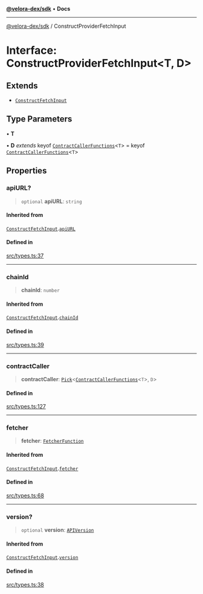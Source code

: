 [**@velora-dex/sdk**](../README.md) • **Docs**

***

[@velora-dex/sdk](../globals.md) / ConstructProviderFetchInput

# Interface: ConstructProviderFetchInput\<T, D\>

## Extends

- [`ConstructFetchInput`](ConstructFetchInput.md)

## Type Parameters

• **T**

• **D** *extends* keyof [`ContractCallerFunctions`](ContractCallerFunctions.md)\<`T`\> = keyof [`ContractCallerFunctions`](ContractCallerFunctions.md)\<`T`\>

## Properties

### apiURL?

> `optional` **apiURL**: `string`

#### Inherited from

[`ConstructFetchInput`](ConstructFetchInput.md).[`apiURL`](ConstructFetchInput.md#apiurl)

#### Defined in

[src/types.ts:37](https://github.com/VeloraDEX/sdk/blob/master/src/types.ts#L37)

***

### chainId

> **chainId**: `number`

#### Inherited from

[`ConstructFetchInput`](ConstructFetchInput.md).[`chainId`](ConstructFetchInput.md#chainid)

#### Defined in

[src/types.ts:39](https://github.com/VeloraDEX/sdk/blob/master/src/types.ts#L39)

***

### contractCaller

> **contractCaller**: [`Pick`](../-internal-/type-aliases/Pick.md)\<[`ContractCallerFunctions`](ContractCallerFunctions.md)\<`T`\>, `D`\>

#### Defined in

[src/types.ts:127](https://github.com/VeloraDEX/sdk/blob/master/src/types.ts#L127)

***

### fetcher

> **fetcher**: [`FetcherFunction`](../type-aliases/FetcherFunction.md)

#### Inherited from

[`ConstructFetchInput`](ConstructFetchInput.md).[`fetcher`](ConstructFetchInput.md#fetcher)

#### Defined in

[src/types.ts:68](https://github.com/VeloraDEX/sdk/blob/master/src/types.ts#L68)

***

### version?

> `optional` **version**: [`APIVersion`](../type-aliases/APIVersion.md)

#### Inherited from

[`ConstructFetchInput`](ConstructFetchInput.md).[`version`](ConstructFetchInput.md#version)

#### Defined in

[src/types.ts:38](https://github.com/VeloraDEX/sdk/blob/master/src/types.ts#L38)
